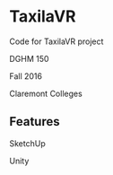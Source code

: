 # TaxilaVR
Code for TaxilaVR project

DGHM 150

Fall 2016

Claremont Colleges

## Features
SketchUp

Unity
